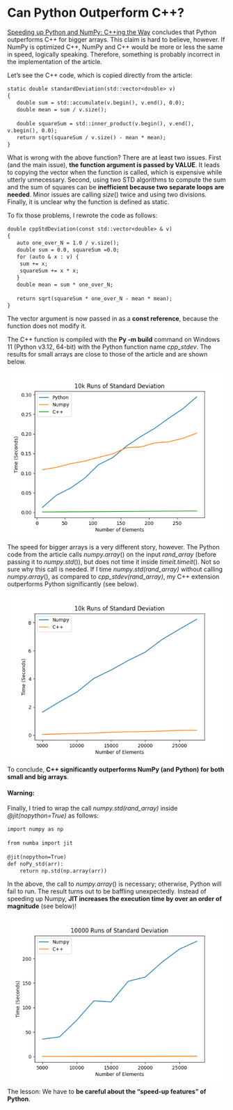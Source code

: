 # Can Python Outperform C++?

[Speeding up Python and NumPy: C++ing the Way](https://medium.com/coding-with-clarity/speeding-up-python-and-numpy-c-ing-the-way-3b9658ed78f4) concludes that Python outperforms C++ for bigger arrays. This claim is hard to believe, however. If NumPy is optimized C++, NumPy and C++ would be more or less the same in speed, logically speaking. Therefore, something is probably incorrect in the implementation of the article.

Let’s see the C++ code, which is copied directly from the article:

```
static double standardDeviation(std::vector<double> v)
{
   double sum = std::accumulate(v.begin(), v.end(), 0.0);
   double mean = sum / v.size();

   double squareSum = std::inner_product(v.begin(), v.end(), v.begin(), 0.0);
   return sqrt(squareSum / v.size() - mean * mean);
}
```

What is wrong with the above function? There are at least two issues. First (and the main issue), **the function argument is passed by VALUE**. It leads to copying the vector when the function is called, which is expensive while utterly unnecessary. Second, using two STD algorithms to compute the sum and the sum of squares can be **inefficient because two separate loops are needed**. Minor issues are calling *size*() twice and using two divisions. Finally, it is unclear why the function is defined as static.

To fix those problems, I rewrote the code as follows:

```
double cppStdDeviation(const std::vector<double> & v)
{
   auto one_over_N = 1.0 / v.size();
   double sum = 0.0, squareSum =0.0;
   for (auto & x : v) {
	sum += x;
	squareSum += x * x;
   }
   double mean = sum * one_over_N;

   return sqrt(squareSum * one_over_N - mean * mean);
}
```
The vector argument is now passed in as a **const reference**, because the function does not modify it.

The C++ function is compiled with the **Py -m build** command on Windows 11 (Python v3.12, 64-bit) with the Python function name *cpp_stdev*. The results for small arrays are close to those of the article and are shown below.

![Executing times for small arrays](images/small_array.png)

The speed for bigger arrays is a very different story, however. The Python code from the article calls *numpy.array*() on the input *rand_array* (before passing it to *numpy.std*()), but does not time it inside *timeit.timeit*(). Not so sure why this call is needed. If I time *numpy.std(rand_array)* without calling *numpy.array*(), as compared to *cpp_stdev(rand_array)*, my C++ extension outperforms Python significantly (see below).

![Executing times for large arrays](images/big_array.png)

To conclude, **C++ significantly outperforms NumPy (and Python) for both small and big arrays**.



#### Warning:
Finally, I tried to wrap the call *numpy.std(rand_array)* inside *@jit(nopython=True)* as follows:

```
import numpy as np

from numba import jit

@jit(nopython=True)
def noPy_std(arr):
    return np.std(np.array(arr))
``` 
In the above, the call to *numpy.array*() is necessary; otherwise, Python will fail to run. The result turns out to be baffling unexpectedly. Instead of speeding up Numpy, **JIT increases the execution time by over an order of magnitude** (see below)!

![Executing times for large arrays under JIT](images/big_array-jit.png)

The lesson: We have to **be careful about the “speed-up features” of Python**.